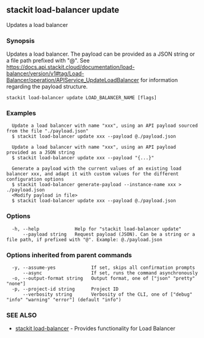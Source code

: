 ## stackit load-balancer update

Updates a load balancer

### Synopsis

Updates a load balancer.
The payload can be provided as a JSON string or a file path prefixed with "@".
See https://docs.api.stackit.cloud/documentation/load-balancer/version/v1#tag/Load-Balancer/operation/APIService_UpdateLoadBalancer for information regarding the payload structure.

```
stackit load-balancer update LOAD_BALANCER_NAME [flags]
```

### Examples

```
  Update a load balancer with name "xxx", using an API payload sourced from the file "./payload.json"
  $ stackit load-balancer update xxx --payload @./payload.json

  Update a load balancer with name "xxx", using an API payload provided as a JSON string
  $ stackit load-balancer update xxx --payload "{...}"

  Generate a payload with the current values of an existing load balancer xxx, and adapt it with custom values for the different configuration options
  $ stackit load-balancer generate-payload --instance-name xxx > ./payload.json
  <Modify payload in file>
  $ stackit load-balancer update xxx --payload @./payload.json
```

### Options

```
  -h, --help             Help for "stackit load-balancer update"
      --payload string   Request payload (JSON). Can be a string or a file path, if prefixed with "@". Example: @./payload.json
```

### Options inherited from parent commands

```
  -y, --assume-yes             If set, skips all confirmation prompts
      --async                  If set, runs the command asynchronously
  -o, --output-format string   Output format, one of ["json" "pretty" "none"]
  -p, --project-id string      Project ID
      --verbosity string       Verbosity of the CLI, one of ["debug" "info" "warning" "error"] (default "info")
```

### SEE ALSO

* [stackit load-balancer](./stackit_load-balancer.md)	 - Provides functionality for Load Balancer

